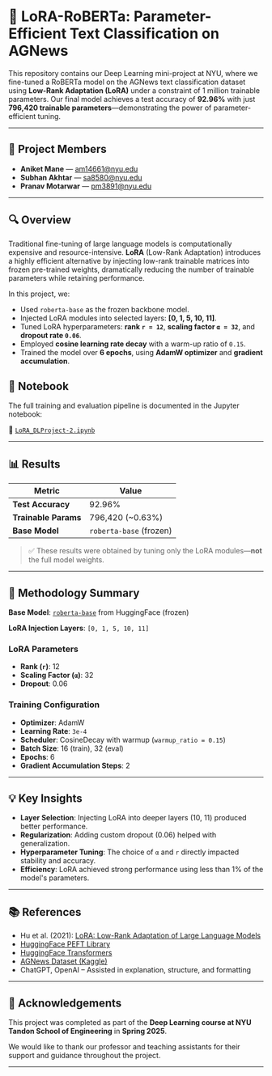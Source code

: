 # 🧠 LoRA-RoBERTa: Parameter-Efficient Text Classification on AGNews

This repository contains our Deep Learning mini-project at NYU, where we fine-tuned a RoBERTa model on the AGNews text classification dataset using **Low-Rank Adaptation (LoRA)** under a constraint of 1 million trainable parameters. Our final model achieves a test accuracy of **92.96%** with just **796,420 trainable parameters**—demonstrating the power of parameter-efficient tuning.

---

## 📌 Project Members

- **Aniket Mane** — am14661@nyu.edu  
- **Subhan Akhtar** — sa8580@nyu.edu  
- **Pranav Motarwar** — pm3891@nyu.edu

---

## 🔍 Overview

Traditional fine-tuning of large language models is computationally expensive and resource-intensive. **LoRA** (Low-Rank Adaptation) introduces a highly efficient alternative by injecting low-rank trainable matrices into frozen pre-trained weights, dramatically reducing the number of trainable parameters while retaining performance.

In this project, we:
- Used `roberta-base` as the frozen backbone model.
- Injected LoRA modules into selected layers: **[0, 1, 5, 10, 11]**.
- Tuned LoRA hyperparameters: **rank `r = 12`**, **scaling factor `α = 32`**, and **dropout rate `0.06`**.
- Employed **cosine learning rate decay** with a warm-up ratio of `0.15`.
- Trained the model over **6 epochs**, using **AdamW optimizer** and **gradient accumulation**.


## 📓 Notebook

The full training and evaluation pipeline is documented in the Jupyter notebook:

📄 [`LoRA_DLProject-2.ipynb`](./LoRA_DLProject-2.ipynb)

---

## 📊 Results

| Metric             | Value                 |
|--------------------|-----------------------|
| **Test Accuracy**  | 92.96%                |
| **Trainable Params** | 796,420 (~0.63%)    |
| **Base Model**     | `roberta-base` (frozen) |

> ✅ These results were obtained by tuning only the LoRA modules—**not** the full model weights.

---

## 🔬 Methodology Summary

**Base Model**: [`roberta-base`](https://huggingface.co/roberta-base) from HuggingFace (frozen)

**LoRA Injection Layers**: `[0, 1, 5, 10, 11]`

### LoRA Parameters
- **Rank (`r`)**: 12
- **Scaling Factor (`α`)**: 32
- **Dropout**: 0.06

### Training Configuration
- **Optimizer**: AdamW
- **Learning Rate**: `3e-4`
- **Scheduler**: CosineDecay with warmup (`warmup_ratio = 0.15`)
- **Batch Size**: 16 (train), 32 (eval)
- **Epochs**: 6
- **Gradient Accumulation Steps**: 2

---

## 💡 Key Insights

- **Layer Selection**: Injecting LoRA into deeper layers (10, 11) produced better performance.
- **Regularization**: Adding custom dropout (0.06) helped with generalization.
- **Hyperparameter Tuning**: The choice of `α` and `r` directly impacted stability and accuracy.
- **Efficiency**: LoRA achieved strong performance using less than 1% of the model's parameters.

---

## 📚 References

- Hu et al. (2021): [LoRA: Low-Rank Adaptation of Large Language Models](https://arxiv.org/pdf/2106.09685.pdf)
- [HuggingFace PEFT Library](https://github.com/huggingface/peft)
- [HuggingFace Transformers](https://github.com/huggingface/transformers)
- [AGNews Dataset (Kaggle)](https://www.kaggle.com/datasets/amananandrai/ag-news-classification-dataset)
- ChatGPT, OpenAI – Assisted in explanation, structure, and formatting



---

## 🤝 Acknowledgements

This project was completed as part of the **Deep Learning course at NYU Tandon School of Engineering** in **Spring 2025**.

We would like to thank our professor and teaching assistants for their support and guidance throughout the project.

---
